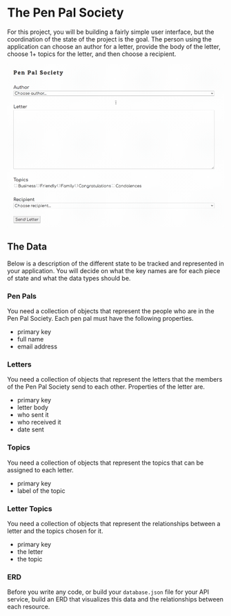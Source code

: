 # The Pen Pal Society

For this project, you will be building a fairly simple user interface, but the coordination of the state of the project is the goal. The person using the application can choose an author for a letter, provide the body of the letter, choose 1+ topics for the letter, and then choose a recipient.

<img src="./pen-pal-initial-form.gif" width="800px" alt="animation of filling out the letter form" />

## The Data

Below is a description of the different state to be tracked and represented in your application. You will decide on what the key names are for each piece of state and what the data types should be.

### Pen Pals

You need a collection of objects that represent the people who are in the Pen Pal Society. Each pen pal must have the following properties.

* primary key
* full name
* email address

### Letters

You need a collection of objects that represent the letters that the members of the Pen Pal Society send to each other. Properties of the letter are.

* primary key
* letter body
* who sent it
* who received it
* date sent

### Topics

You need a collection of objects that represent the topics that can be assigned to each letter.

* primary key
* label of the topic

### Letter Topics

You need a collection of objects that represent the relationships between a letter and the topics chosen for it.

* primary key
* the letter
* the topic

### ERD

Before you write any code, or build your `database.json` file for your API service, build an ERD that visualizes this data and the relationships between each resource.
